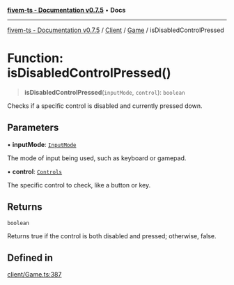 [**fivem-ts - Documentation v0.7.5**](../../../../../README.md) • **Docs**

***

[fivem-ts - Documentation v0.7.5](../../../../../README.md) / [Client](../../../README.md) / [Game](../README.md) / isDisabledControlPressed

# Function: isDisabledControlPressed()

> **isDisabledControlPressed**(`inputMode`, `control`): `boolean`

Checks if a specific control is disabled and currently pressed down.

## Parameters

• **inputMode**: [`InputMode`](../../../enumerations/InputMode.md)

The mode of input being used, such as keyboard or gamepad.

• **control**: [`Controls`](../../../enumerations/Controls.md)

The specific control to check, like a button or key.

## Returns

`boolean`

Returns true if the control is both disabled and pressed; otherwise, false.

## Defined in

[client/Game.ts:387](https://github.com/Purpose-Dev/fivem-ts/blob/main/src/client/Game.ts#L387)
